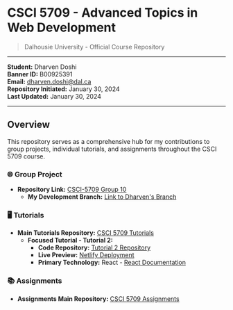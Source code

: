 # CSCI 5709 - Advanced Topics in Web Development

> Dalhousie University - Official Course Repository

---

**Student:** Dharven Doshi  
**Banner ID:** B00925391  
**Email:** dharven.doshi@dal.ca  
**Repository Initiated:** January 30, 2024  
**Last Updated:** January 30, 2024

---

## Overview

This repository serves as a comprehensive hub for my contributions to group projects, individual tutorials, and assignments throughout the CSCI 5709 course.

### 🌐 Group Project

- **Repository Link:** [CSCI-5709 Group 10](https://git.cs.dal.ca/asolanki/csci-5709_grp-10)
  - **My Development Branch:** [Link to Dharven's Branch](https://git.cs.dal.ca/asolanki/csci-5709_grp-10/-/tree/Dharven?ref_type=heads)

### 🖥️ Tutorials

- **Main Tutorials Repository:** [CSCI 5709 Tutorials](https://git.cs.dal.ca/ddoshi/csci-5709-tutorials)
  - **Focused Tutorial - Tutorial 2:**
    - **Code Repository:** [Tutorial 2 Repository](https://git.cs.dal.ca/ddoshi/csci-5709-tutorials/-/tree/main/Tutorial2?ref_type=heads)
    - **Live Preview:** [Netlify Deployment](https://tutorial-2-dharven-doshi-b00925391.netlify.app/)
    - **Primary Technology:** React - [React Documentation](https://reactjs.org/)

### 📚 Assignments

- **Assignments Main Repository:** [CSCI 5709 Assignments](https://git.cs.dal.ca/ddoshi/csci-5709-assignments/-/tree/main)
